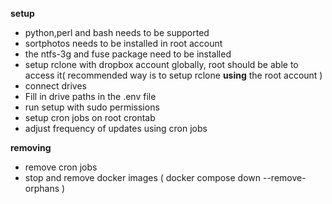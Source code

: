 **setup**
- python,perl and bash needs to be supported
- sortphotos needs to be installed in root account
- the ntfs-3g and fuse package need to be installed
- setup rclone with dropbox account globally, root should be able to access it( recommended way is to setup rclone **using** the root account )
- connect drives
- Fill in drive paths in the .env file
- run setup with sudo permissions
- setup cron jobs on root crontab
- adjust frequency of updates using cron jobs


**removing**
- remove cron jobs
- stop and remove docker images ( docker compose down --remove-orphans )
